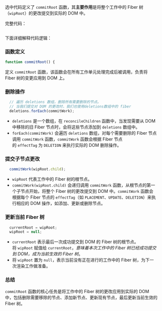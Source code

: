 选中代码定义了 `commitRoot` 函数，其**主要作用**是将整个工作中的 Fiber 树（`wipRoot`）的更改提交到实际的 DOM 中。

完整代码：

```js

```

下面详细解释代码逻辑：

### 函数定义

```javascript
function commitRoot() {
```

定义 `commitRoot` 函数，该函数会在所有工作单元处理完成后被调用，负责将 Fiber 树的变更应用到 DOM 上。

### 删除操作

```javascript
  // 遍历 deletions 数组，删除所有需要删除的节点。
  // 当我们提交对 DOM 的更改时，我们也使用deletions数组中的 fiber
  deletions.forEach(commitWork);
```

- `deletions` 是一个数组，在 `reconcileChildren` 函数中，当发现需要从 DOM 中移除的旧 Fiber 节点时，会将这些节点添加到 `deletions` 数组中。
- `forEach(commitWork)` 会遍历 `deletions` 数组，对每个需要删除的 Fiber 节点调用 `commitWork` 函数，`commitWork` 函数会根据 Fiber 节点的 `effectTag` 为 `DELETION` 来执行实际的 DOM 删除操作。

### 提交子节点更改

```javascript
  commitWork(wipRoot.child);
```

- `wipRoot` 代表工作中的 Fiber 树的根节点。
- `commitWork(wipRoot.child)` 会递归调用 `commitWork` 函数，从根节点的第一个子节点开始，将整个 Fiber 树的更改提交到 DOM 中。`commitWork` 函数会根据每个 Fiber 节点的 `effectTag`（如 `PLACEMENT`、`UPDATE`、`DELETION`）来执行相应的 DOM 操作，如添加、更新或删除节点。

### 更新当前 Fiber 树

```javascript
  currentRoot = wipRoot;
  wipRoot = null;
```

- `currentRoot` 表示最后一次成功提交到 DOM 的 Fiber 树的根节点。将 `wipRoot` 赋值给 `currentRoot`，*意味着本次工作中的 Fiber 树已经成功提交到 DOM，成为当前生效的 Fiber 树*。
- 将 `wipRoot` 置为 `null`，表示当前没有正在进行的工作中的 Fiber 树，为下一次渲染工作做准备。

### 总结

`commitRoot` 函数的核心任务是将工作中的 Fiber 树的更改应用到实际的 DOM 中，包括删除需要移除的节点、添加新节点、更新现有节点，最后更新当前生效的 Fiber 树。